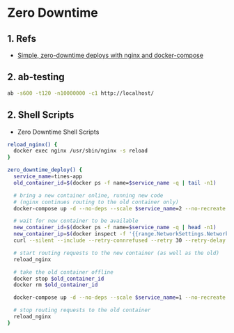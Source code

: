 # Zero Downtime

## 1. Refs

- [Simple, zero-downtime deploys with nginx and docker-compose](https://www.tines.com/blog/simple-zero-downtime-deploys-with-nginx-and-docker-compose)

## 2. ab-testing

```bash
ab -s600 -t120 -n10000000 -c1 http://localhost/
```


## 2. Shell Scripts


* Zero Downtime Shell Scripts

```bash
reload_nginx() {  
  docker exec nginx /usr/sbin/nginx -s reload  
}

zero_downtime_deploy() {  
  service_name=tines-app  
  old_container_id=$(docker ps -f name=$service_name -q | tail -n1)

  # bring a new container online, running new code  
  # (nginx continues routing to the old container only)  
  docker-compose up -d --no-deps --scale $service_name=2 --no-recreate $service_name

  # wait for new container to be available  
  new_container_id=$(docker ps -f name=$service_name -q | head -n1)
  new_container_ip=$(docker inspect -f '{{range.NetworkSettings.Networks}}{{.IPAddress}}{{end}}' $new_container_id)
  curl --silent --include --retry-connrefused --retry 30 --retry-delay 1 --fail http://$new_container_ip:3000/ || exit 1

  # start routing requests to the new container (as well as the old)  
  reload_nginx

  # take the old container offline  
  docker stop $old_container_id
  docker rm $old_container_id

  docker-compose up -d --no-deps --scale $service_name=1 --no-recreate $service_name

  # stop routing requests to the old container  
  reload_nginx  
}

```
